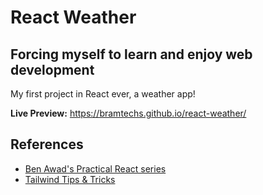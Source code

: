 # React Weather

## Forcing myself to learn and enjoy web development

My first project in React ever, a weather app!

**Live Preview:** https://bramtechs.github.io/react-weather/

## References

-   [Ben Awad's Practical React series](https://www.youtube.com/playlist?list=PLN3n1USn4xlntqksY83W3997mmQPrUmqM)
-   [Tailwind Tips & Tricks](https://fireship.io/lessons/tailwind-tutorial/)
